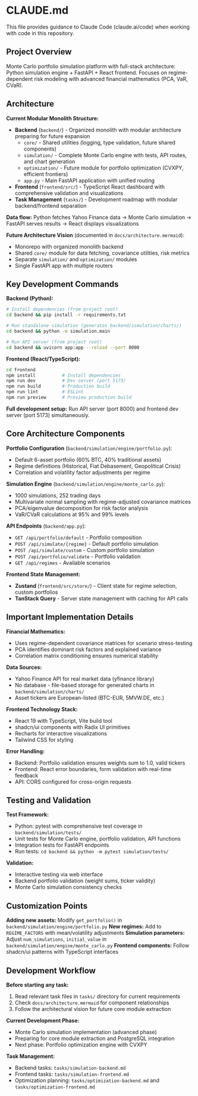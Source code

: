 # CLAUDE.md

This file provides guidance to Claude Code (claude.ai/code) when working with code in this repository.

## Project Overview

Monte Carlo portfolio simulation platform with full-stack architecture: Python simulation engine + FastAPI + React frontend. Focuses on regime-dependent risk modeling with advanced financial mathematics (PCA, VaR, CVaR).

## Architecture

**Current Modular Monolith Structure:**

- **Backend** (`backend/`) - Organized monolith with modular architecture preparing for future expansion
  - `core/` - Shared utilities (logging, type validation, future shared components)
  - `simulation/` - Complete Monte Carlo engine with tests, API routes, and chart generation
  - `optimization/` - Future module for portfolio optimization (CVXPY, efficient frontiers)
  - `app.py` - Main FastAPI application with unified routing
- **Frontend** (`frontend/src/`) - TypeScript React dashboard with comprehensive validation and visualizations
- **Task Management** (`tasks/`) - Development roadmap with modular backend/frontend separation

**Data flow:** Python fetches Yahoo Finance data → Monte Carlo simulation → FastAPI serves results → React displays visualizations

**Future Architecture Vision** (documented in `docs/architecture.mermaid`):

- Monorepo with organized monolith backend
- Shared `core/` module for data fetching, covariance utilities, risk metrics
- Separate `simulation/` and `optimization/` modules
- Single FastAPI app with multiple routers

## Key Development Commands

**Backend (Python):**

```bash
# Install dependencies (from project root)
cd backend && pip install -r requirements.txt

# Run standalone simulation (generates backend/simulation/charts/)
cd backend && python -m simulation.main

# Run API server (from project root)
cd backend && uvicorn app:app --reload --port 8000
```

**Frontend (React/TypeScript):**

```bash
cd frontend
npm install          # Install dependencies
npm run dev          # Dev server (port 5173)
npm run build        # Production build
npm run lint         # ESLint
npm run preview      # Preview production build
```

**Full development setup:** Run API server (port 8000) and frontend dev server (port 5173) simultaneously.

## Core Architecture Components

**Portfolio Configuration** (`backend/simulation/engine/portfolio.py`):

- Default 6-asset portfolio (60% BTC, 40% traditional assets)
- Regime definitions (Historical, Fiat Debasement, Geopolitical Crisis)
- Correlation and volatility factor adjustments per regime

**Simulation Engine** (`backend/simulation/engine/monte_carlo.py`):

- 1000 simulations, 252 trading days
- Multivariate normal sampling with regime-adjusted covariance matrices
- PCA/eigenvalue decomposition for risk factor analysis
- VaR/CVaR calculations at 95% and 99% levels

**API Endpoints** (`backend/app.py`):

- `GET /api/portfolio/default` - Portfolio composition
- `POST /api/simulate/{regime}` - Default portfolio simulation
- `POST /api/simulate/custom` - Custom portfolio simulation
- `POST /api/portfolio/validate` - Portfolio validation
- `GET /api/regimes` - Available scenarios

**Frontend State Management:**

- **Zustand** (`frontend/src/store/`) - Client state for regime selection, custom portfolios
- **TanStack Query** - Server state management with caching for API calls

## Important Implementation Details

**Financial Mathematics:**

- Uses regime-dependent covariance matrices for scenario stress-testing
- PCA identifies dominant risk factors and explained variance
- Correlation matrix conditioning ensures numerical stability

**Data Sources:**

- Yahoo Finance API for real market data (yfinance library)
- No database - file-based storage for generated charts in `backend/simulation/charts/`
- Asset tickers are European-listed (BTC-EUR, 5MVW.DE, etc.)

**Frontend Technology Stack:**

- React 19 with TypeScript, Vite build tool
- shadcn/ui components with Radix UI primitives
- Recharts for interactive visualizations
- Tailwind CSS for styling

**Error Handling:**

- Backend: Portfolio validation ensures weights sum to 1.0, valid tickers
- Frontend: React error boundaries, form validation with real-time feedback
- API: CORS configured for cross-origin requests

## Testing and Validation

**Test Framework:**

- Python: pytest with comprehensive test coverage in `backend/simulation/tests/`
- Unit tests for Monte Carlo engine, portfolio validation, API functions
- Integration tests for FastAPI endpoints
- Run tests: `cd backend && python -m pytest simulation/tests/`

**Validation:**

- Interactive testing via web interface
- Backend portfolio validation (weight sums, ticker validity)
- Monte Carlo simulation consistency checks

## Customization Points

**Adding new assets:** Modify `get_portfolio()` in `backend/simulation/engine/portfolio.py`
**New regimes:** Add to `REGIME_FACTORS` with mean/volatility adjustments
**Simulation parameters:** Adjust `num_simulations`, `initial_value` in `backend/simulation/engine/monte_carlo.py`
**Frontend components:** Follow shadcn/ui patterns with TypeScript interfaces

## Development Workflow

**Before starting any task:**

1. Read relevant task files in `tasks/` directory for current requirements
2. Check `docs/architecture.mermaid` for component relationships
3. Follow the architectural vision for future core module extraction

**Current Development Phase:**

- Monte Carlo simulation implementation (advanced phase)
- Preparing for core module extraction and PostgreSQL integration
- Next phase: Portfolio optimization engine with CVXPY

**Task Management:**

- Backend tasks: `tasks/simulation-backend.md`
- Frontend tasks: `tasks/simulation-frontend.md`
- Optimization planning: `tasks/optimization-backend.md` and `tasks/optimization-frontend.md`
